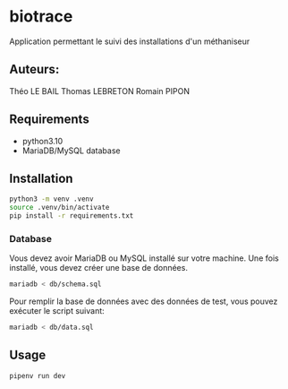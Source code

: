 # biotrace
Application permettant le suivi des installations d'un méthaniseur

## Auteurs:
Théo LE BAIL
Thomas LEBRETON
Romain PIPON

## Requirements

- python3.10
- MariaDB/MySQL database

## Installation

```bash
python3 -m venv .venv
source .venv/bin/activate
pip install -r requirements.txt
```

### Database

Vous devez avoir MariaDB ou MySQL installé sur votre machine.
Une fois installé, vous devez créer une base de données.

```bash
mariadb < db/schema.sql
```

Pour remplir la base de données avec des données de test, vous pouvez exécuter le script suivant:

```bash
mariadb < db/data.sql
```


## Usage

```bash
pipenv run dev
```